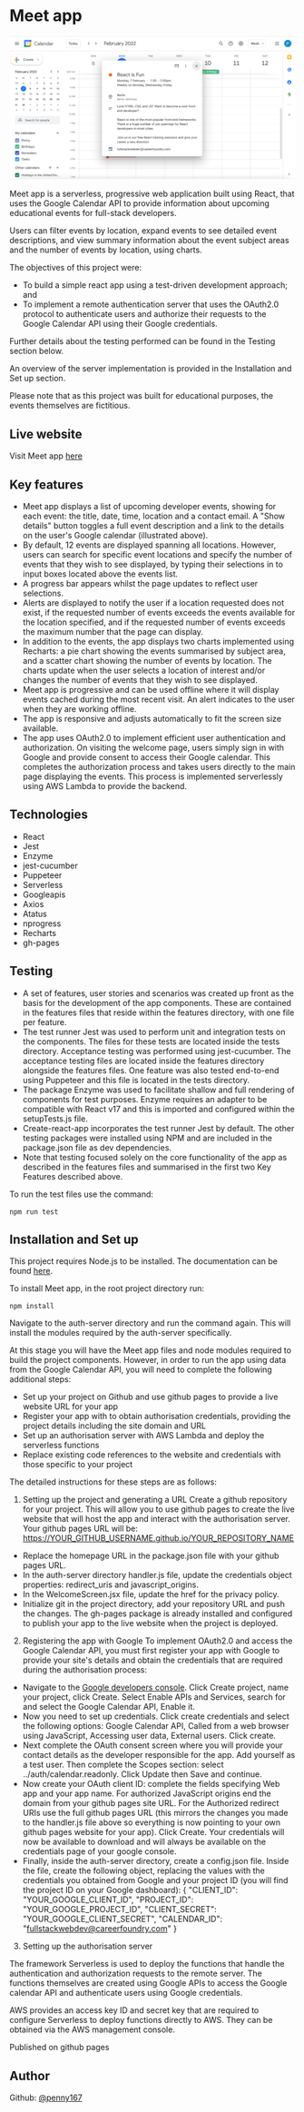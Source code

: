 # Meet app

![screenshot](MeetApp.png) 

Meet app is a serverless, progressive web application built using React, that uses the Google Calendar API to provide information about upcoming educational events for full-stack developers. 

Users can filter events by location, expand events to see detailed event descriptions, and view summary information about the event subject areas and the number of events by location, using charts.

The objectives of this project were:
  - To build a simple react app using a test-driven development approach; and
  - To implement a remote authentication server that uses the OAuth2.0 protocol to authenticate users and authorize their requests to the Google Calendar API using their Google credentials.

Further details about the testing performed can be found in the Testing section below. 

An overview of the server implementation is provided in the Installation and Set up section.

Please note that as this project was built for educational purposes, the events themselves are fictitious. 

## Live website

Visit Meet app [here](https://penny167.github.io/meet/)

## Key features

- Meet app displays a list of upcoming developer events, showing for each event: the title, date, time, location and a contact email. A "Show details" button toggles a full event description and a link to the details on the user's Google calendar (illustrated above).
- By default, 12 events are displayed spanning all locations. However, users can search for specific event locations and specify the number of events that they wish to see displayed, by typing their selections in to input boxes located above the events list. 
- A progress bar appears whilst the page updates to reflect user selections.
- Alerts are displayed to notify the user if a location requested does not exist, if the requested number of events exceeds the events available for the location specified, and if the requested number of events exceeds the maximum number that the page can display. 
- In addition to the events, the app displays two charts implemented using Recharts: a pie chart showing the events summarised by subject area, and a scatter chart showing the number of events by location. The charts update when the user selects a location of interest and/or changes the number of events that they wish to see displayed.
- Meet app is progressive and can be used offline where it will display events cached during the most recent visit. An alert indicates to the user when they are working offline.
- The app is responsive and adjusts automatically to fit the screen size available.
- The app uses OAuth2.0 to implement efficient user authentication and authorization. On visiting the welcome page, users simply sign in with Google and provide consent to access their Google calendar. This completes the authorization process and takes users directly to the main page displaying the events. This process is implemented serverlessly using AWS Lambda to provide the backend. 

## Technologies

- React
- Jest
- Enzyme
- jest-cucumber
- Puppeteer
- Serverless
- Googleapis
- Axios
- Atatus
- nprogress
- Recharts
- gh-pages

## Testing

- A set of features, user stories and scenarios was created up front as the basis for the development of the app components. These are contained in the features files that reside within the features directory, with one file per feature. 
- The test runner Jest was used to perform unit and integration tests on the components. The files for these tests are located inside the tests directory. Acceptance testing was performed using jest-cucumber. The acceptance testing files are located inside the features directory alongside the features files. One feature was also tested end-to-end using Puppeteer and this file is located in the tests directory.
- The package Enzyme was used to facilitate shallow and full rendering of components for test purposes. Enzyme requires an adapter to be compatible with React v17 and this is imported and configured within the setupTests.js file.  
- Create-react-app incorporates the test runner Jest by default. The other testing packages were installed using NPM and are included in the package.json file as dev dependencies.
- Note that testing focused solely on the core functionality of the app as described in the features files and summarised in the first two Key Features described above.

To run the test files use the command: 
```
npm run test
```

## Installation and Set up

This project requires Node.js to be installed. The documentation can be found [here](https://nodejs.org/en/).

To install Meet app, in the root project directory run: 
```
npm install
```
Navigate to the auth-server directory and run the command again. This will install the modules required by the auth-server specifically.

At this stage you will have the Meet app files and node modules required to build the project components. However, in order to run the app using data from the Google Calendar API, you will need to complete the following additional steps: 
- Set up your project on Github and use github pages to provide a live website URL for your app
- Register your app with to obtain authorisation credentials, providing the project details including the site domain and URL
- Set up an authorisation server with AWS Lambda and deploy the serverless functions
- Replace existing code references to the website and credentials with those specific to your project

The detailed instructions for these steps are as follows:

1) Setting up the project and generating a URL
Create a github repository for your project. This will allow you to use github pages to create the live website that will host the app and interact with the authorisation server. Your github pages URL will be: https://YOUR_GITHUB_USERNAME.github.io/YOUR_REPOSITORY_NAME
- Replace the homepage URL in the package.json file with your github pages URL. 
- In the auth-server directory handler.js file, update the credentials object properties: redirect_uris and javascript_origins. 
- In the WelcomeScreen.jsx file, update the href for the privacy policy. 
- Initialize git in the project directory, add your repository URL and push the changes.
The gh-pages package is already installed and configured to publish your app to the live website when the project is deployed.

2) Registering the app with Google
To implement OAuth2.0 and access the Google Calendar API, you must first register your app with Google to provide your site's details and obtain the credentials that are required during the authorisation process:
- Navigate to the [Google developers console](https://console.developers.google.com). Click Create project, name your project, click Create. Select Enable APIs and Services, search for and select the Google Calendar API, Enable it.
- Now you need to set up credentials. Click create credentials and select the following options: Google Calendar API, Called from a web browser using JavaScript, Accessing user data, External users. Click create.
- Next complete the OAuth consent screen where you will provide your contact details as the developer responsible for the app. Add yourself as a test user. Then complete the Scopes section: select ../auth/calendar.readonly. Click Update then Save and continue.
- Now create your OAuth client ID: complete the fields specifying Web app and your app name. For authorized JavaScript origins end the domain from your github pages site URL. For the Authorized redirect URIs use the full github pages URL (this mirrors the changes you made to the handler.js file above so everything is now pointing to your own github pages website for your app). Click Create. Your credentials will now be available to download and will always be available on the credentials page of your google console.
- Finally, inside the auth-server directory, create a config.json file. Inside the file, create the following object, replacing the values with the credentials you obtained from Google and your project ID (you will find the project ID on your Google dashboard): 
{
  "CLIENT_ID": "YOUR_GOOGLE_CLIENT_ID",
  "PROJECT_ID": "YOUR_GOOGLE_PROJECT_ID",
  "CLIENT_SECRET": "YOUR_GOOGLE_CLIENT_SECRET",
  "CALENDAR_ID": "fullstackwebdev@careerfoundry.com"
}

3) Setting up the authorisation server






The framework Serverless is used to deploy the functions that handle the authentication and authorization requests to the remote server. The functions themselves are created using Google APIs to access the Google calendar API and authenticate users using Google credentials. 

AWS provides an access key ID and secret key that are required to configure Serverless to deploy functions directly to AWS. They can be obtained via the AWS management console.


Published on github pages

## Author
Github: [@penny167](https://github.com/Penny167)
